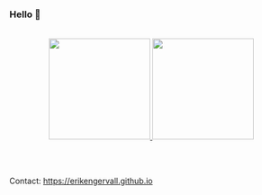 ### Hello 👋

<br/>

<div align="center">
  <a href="https://github.com/erikengervall">
    <img height="180em" src="https://github-readme-stats.vercel.app/api?username=erikengervall&show_icons=true&theme=dracula&include_all_commits=true&count_private=true"/>
    <img height="180em" src="https://github-readme-stats.vercel.app/api/top-langs/?username=erikengervall&layout=compact&langs_count=7&theme=dracula"/>
  </a>
</div>

<br/><br/>

Contact: https://erikengervall.github.io

<!--
**erikengervall/erikengervall** is a ✨ _special_ ✨ repository because its `README.md` (this file) appears on your GitHub profile.

Here are some ideas to get you started:

- 🔭 I’m currently working on ...
- 🌱 I’m currently learning ...
- 👯 I’m looking to collaborate on ...
- 🤔 I’m looking for help with ...
- 💬 Ask me about ...
- 📫 How to reach me: ...
- 😄 Pronouns: ...
- ⚡ Fun fact: ...
-->
